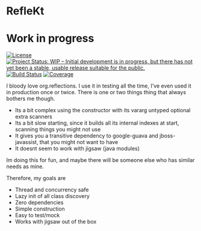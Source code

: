 # RefleKt
# Work in progress

[![License](https://img.shields.io/badge/License-Apache%202.0-blue.svg)](LICENSE)
[![Project Status: WIP – Initial development is in progress, but there has not yet been a stable, usable release suitable for the public.](https://img.shields.io/badge/Repo%20status-Work%20in%20progress-yellow.svg)](https://www.repostatus.org/#wip)
[![Build Status](https://travis-ci.org/jensim/refleKt.svg?branch=master)](https://travis-ci.org/jensim/refleKt)
[![Coverage](https://sonarcloud.io/api/project_badges/measure?project=se.jensim.reflekt%3Areflekt&metric=coverage)](https://sonarcloud.io/dashboard?id=se.jensim.reflekt%3Areflekt)

I bloody love org.reflections. I use it in testing all the time, I've even used it in production once or twice. There is one or two things thing that always bothers me though.
- Its a bit complex using the constructor with its vararg untyped optional extra scanners
- Its a bit slow starting, since it builds all its internal indexes at start, scanning things you might not use
- It gives you a transitive dependency to google-guava and jboss-javassist, that you might not want to have
- It doesnt seem to work with jigsaw (java modules)

Im doing this for fun, and maybe there will be someone else who has similar needs as mine.

Therefore, my goals are
- Thread and concurrency safe
- Lazy init of all class discovery
- Zero dependencies
- Simple construction
- Easy to test/mock
- Works with jigsaw out of the box
